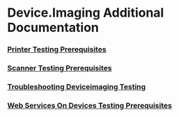# Device.Imaging Additional Documentation
### [Printer Testing Prerequisites](printer-testing-prerequisites.md)
### [Scanner Testing Prerequisites](scanner-testing-prerequisites.md)
### [Troubleshooting Deviceimaging Testing](troubleshooting-deviceimaging-testing.md)
### [Web Services On Devices Testing Prerequisites](web-services-on-devices-testing-prerequisites.md)
